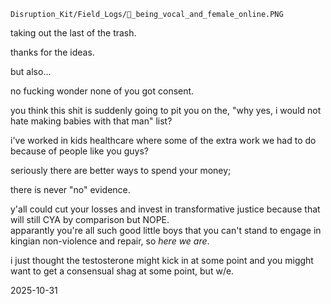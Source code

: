 `Disruption_Kit/Field_Logs/🦇_being_vocal_and_female_online.PNG`  

taking out the last of the trash.  

thanks for the ideas.  

but also...  

no fucking wonder none of you got consent.  

you think this shit is suddenly going to pit you on the, "why yes, i would not hate making babies with that man" list?  

i've worked in kids healthcare where some of the extra work we had to do because of people like you guys?  

seriously there are better ways to spend your money;  

there is never "no" evidence.  

y'all could cut your losses and invest in transformative justice because that will still CYA by comparison but NOPE.  
apparantly you're all such good little boys that you can't stand to engage in kingian non-violence and repair, so *here we are*.  

i just thought the testosterone might kick in at some point and you migght want to get a consensual shag at some point, but w/e.  

2025-10-31
